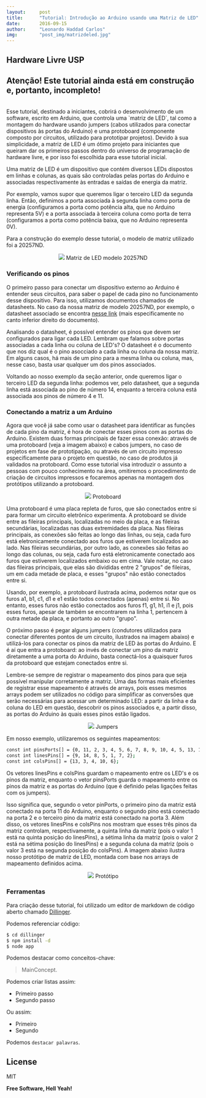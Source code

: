 ```yaml
---
layout:     post
title:      "Tutorial: Introdução ao Arduino usando uma Matriz de LED"
date:       2016-09-15
author:     "Leonardo Haddad Carlos"
img:        "post_img/matrizdeled.jpg"
---
```


## Hardware Livre USP

## Atenção! Este tutorial ainda está em construção e, portanto, incompleto!
<br/>
Esse tutorial, destinado a iniciantes, cobrirá o desenvolvimento de um software, escrito em Arduino, que controla uma `matriz de LED`, tal como a montagem do hardware usando jumpers (cabos utilizados para conectar dispositivos às portas do Arduino) e uma protoboard (componente composto por circuitos, utilizado para prototipar projetos). Devido à sua simplicidade, a matriz de LED é um ótimo projeto para iniciantes que queiram dar os primeiros passos dentro do universo de programação de hardware livre, e por isso foi escolhida para esse tutorial inicial.

Uma matriz de LED é um dispositivo que contém diversos LEDs dispostos em linhas e colunas, as quais são controladas pelas portas do Arduino e associadas respectivamente às entradas e saídas de energia da matriz.

Por exemplo, vamos supor que queremos ligar o terceiro LED da segunda linha. Então, definimos a porta associada à segunda linha como porta de energia (configuramos a porta como potência alta, que no Arduino representa 5V) e a porta associada à terceira coluna como porta de terra (configuramos a porta como potência baixa, que no Arduino representa 0V).

Para a construção do exemplo desse tutorial, o modelo de matriz utilizado foi a 20257ND.

<p style="text-align: center;">
    <img src="{{ site.baseurl }}/post_img/matriz-20257ND.jpg" style="margin: 0 auto; max-height: 390px;" />
Matriz de LED modelo 20257ND
</p>

### Verificando os pinos

O primeiro passo para conectar um dispositivo externo ao Arduino é entender seus circuitos, para saber o papel de cada pino no funcionamento desse dispositivo. Para isso, utilizamos documentos chamados de datasheets. No caso da nossa matriz de modelo 20257ND, por exemplo, o datasheet associado se encontra [nesse link][datasheet-led] (mais especificamente no canto inferior direito do documento).

Analisando o datasheet, é possível entender os pinos que devem ser configurados para ligar cada LED. Lembram que falamos sobre portas associadas a cada linha ou coluna de LED's? O datasheet é o documento que nos diz qual é o pino asocciado a cada linha ou coluna da nossa matriz. Em alguns casos, há mais de um pino para a mesma linha ou coluna, mas, nesse caso, basta usar qualquer um dos pinos associados.

Voltando ao nosso exemplo da seção anterior, onde queremos ligar o terceiro LED da segunda linha: podemos ver, pelo datasheet, que a segunda linha está associada ao pino de número 14, enquanto a terceira coluna está associada aos pinos de número 4 e 11.

### Conectando a matriz a um Arduino

Agora que você já sabe como usar o datasheet para identificar as funções de cada pino da matriz, é hora de conectar esses pinos com as portas do Arduino. Existem duas formas principais de fazer essa conexão: através de uma protoboard (veja a imagem abaixo) e cabos jumpers, no caso de projetos em fase de prototipação, ou através de um circuito impresso especificamente para o projeto em questão, no caso de produtos já validados na protoboard. Como esse tutorial visa introduzir o assunto a pessoas com pouco conhecimento na área, omitiremos o procedimento de criação de circuitos impressos e focaremos apenas na montagem dos protótipos utilizando a protoboard.

<p style="text-align: center;">
    <img src="{{ site.baseurl }}/post_img/protoboard.jpg" style="margin: 0 auto; max-height: 390px;" />
Protoboard
</p>

Uma protoboard é uma placa repleta de furos, que são conectados entre si para formar um circuito eletrônico experimenta. A protoboard se divide entre as fileiras principais, localizadas no meio da placa, e as fileiras secundárias, localizadas nas duas extremidades da placa. Nas fileiras principais, as conexões são feitas ao longo das linhas, ou seja, cada furo está eletronicamente conectado aos furos que estiverem localizados ao lado. Nas fileiras secundárias, por outro lado, as conexões são feitas ao longo das colunas, ou seja, cada furo está eletronicamente conectado aos furos que estiverem localizados embaixo ou em cima. Vale notar, no caso das fileiras principais, que elas são divididas entre 2 "grupos" de fileiras, um em cada metade de placa, e esses "grupos" não estão conectados entre si.

Usando, por exemplo, a protoboard ilustrada acima, podemos notar que os furos a1, b1, c1, d1 e e1 estão todos conectados (apenas) entre si. No entanto, esses furos não estão conectados aos furos f1, g1, h1, i1 e j1, pois esses furos, apesar de também se encontrarem na linha 1, pertencem à outra metade da placa, e portanto ao outro "grupo".  

O próximo passo é pegar alguns jumpers (condutores utilizados para conectar diferentes pontos de um circuito, ilustrados na imagem abaixo) e utilizá-los para conectar os pinos da matriz de LED às portas do Arduino. E é aí que entra a protoboard: ao invés de conectar um pino da matriz diretamente a uma porta do Arduino, basta conectá-los a quaisquer furos da protoboard que estejam conectados entre si.

Lembre-se sempre de registrar o mapeamento dos pinos para que seja possível manipular corretamente a matriz. Uma das formas mais eficientes de registrar esse mapeamento é através de arrays, pois esses mesmos arrays podem ser utilizados no código para simplificar as conversões que serão necessárias para acessar um determinado LED: a partir da linha e da coluna do LED em questão, descobrir os pinos associados e, a partir disso, as portas do Arduino às quais esses pinos estão ligados.

<p style="text-align: center;">
    <img src="{{ site.baseurl }}/post_img/jumpers.jpg" style="margin: 0 auto; max-height: 390px;" />
Jumpers
</p>

Em nosso exemplo, utilizaremos os seguintes mapeamentos:

```sh
const int pinsPorts[] = {0, 11, 2, 3, 4, 5, 6, 7, 8, 9, 10, 4, 5, 13, 12};
const int linesPins[] = {9, 14, 8, 5, 1, 7, 2};
const int colsPins[] = {13, 3, 4, 10, 6};
```

Os vetores linesPins e colsPins guardam o mapeamento entre os LED's e os pinos da matriz, enquanto o vetor pinsPorts guarda o mapeamento entre os pinos da matriz e as portas do Arduino (que é definido pelas ligações feitas com os jumpers).

Isso significa que, segundo o vetor pinPorts, o primeiro pino da matriz está conectado na porta 11 do Arduino, enquanto o segundo pino está conectado na porta 2 e o terceiro pino da matriz está conectado na porta 3. Além disso, os vetores linesPins e colsPins nos mostram que esses três pinos da matriz controlam, respectivamente, a quinta linha da matriz (pois o valor 1 está na quinta posição do linesPins), a sétima linha da matriz (pois o valor 2 está na sétima posição do linesPins) e a segunda coluna da matriz (pois o valor 3 está na segunda posição do colsPins). A imagem abaixo ilustra nosso protótipo de matriz de LED, montada com base nos arrays de mapeamento definidos acima.

<p style="text-align: center;">
    <img src="{{ site.baseurl }}/post_img/prototype.jpg" style="margin: 0 auto; max-height: 390px;" />
Protótipo
</p>

### Ferramentas
Para criação desse tutorial, foi utilizado um editor de markdown de código aberto chamado [Dillinger][dill].

Podemos referenciar código:
```sh
$ cd dillinger
$ npm install -d
$ node app
```

Podemos destacar como conceitos-chave:
> MainConcept.

Podemos criar listas assim:
  - Primeiro passo
  - Segundo passo

Ou assim:
* Primeiro
* Segundo

Podemos `destacar palavras`.

License
----

MIT


**Free Software, Hell Yeah!**

[//]: # (These are reference links used in the body of this note and get stripped out when the markdown processor does its job. There is no need to format nicely because it shouldn't be seen. Thanks SO - http://stackoverflow.com/questions/4823468/store-comments-in-markdown-syntax)

   [dill]: <https://github.com/joemccann/dillinger>
   [datasheet-led]: <http://pdf.datasheet.global/datasheets-1/american_bright_optoelectronics/BM-20257ND.pdf>
